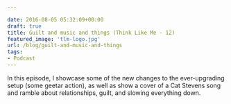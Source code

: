 ```yaml
---

date: 2016-08-05 05:32:09+00:00
draft: true
title: Guilt and music and things (Think Like Me - 12)
featured_image: 'tlm-logo.jpg'
url: /blog/guilt-and-music-and-things
tags:
- Podcast
---
```


In this episode, I showcase some of the new changes to the ever-upgrading setup (some geetar action), as well as show a cover of a Cat Stevens song and ramble about relationships, guilt, and slowing everything down.




